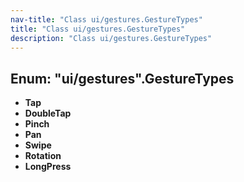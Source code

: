 ```yaml
---
nav-title: "Class ui/gestures.GestureTypes"
title: "Class ui/gestures.GestureTypes"
description: "Class ui/gestures.GestureTypes"
---
```

## Enum: "ui/gestures".GestureTypes
 - **Tap**
 - **DoubleTap**
 - **Pinch**
 - **Pan**
 - **Swipe**
 - **Rotation**
 - **LongPress**
